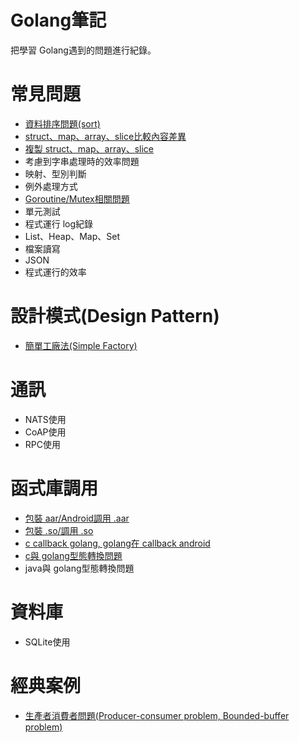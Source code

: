 # Golang筆記
把學習 Golang遇到的問題進行紀錄。

# 常見問題
 - [資料排序問題(sort)](https://github.com/lya79/Learning_Golang/tree/master/SortData)
 - [struct、map、array、slice比較內容差異](https://github.com/lya79/Learning_Golang/tree/master/CompareData)
 - [複製 struct、map、array、slice](https://github.com/lya79/Learning_Golang/tree/master/CopyData)
 - 考慮到字串處理時的效率問題
 - 映射、型別判斷
 - 例外處理方式
 - [Goroutine/Mutex相關問題](https://github.com/lya79/Learning_Golang/tree/master/Goroutine%E7%9B%B8%E9%97%9C%E5%95%8F%E9%A1%8C)
 - 單元測試
 - 程式運行 log紀錄
 - List、Heap、Map、Set
 - 檔案讀寫
 - JSON
 - 程式運行的效率

# 設計模式(Design Pattern)
 - [簡單工廠法(Simple Factory)](https://github.com/lya79/Learning_Golang/tree/master/designPattern/SimpleFactory)

# 通訊
 - NATS使用
 - CoAP使用
 - RPC使用

# 函式庫調用
- [包裝 aar/Android調用 .aar](https://github.com/lya79/Learning_Golang/tree/master/TestNdkBuildStatic)
- [包裝 .so/調用 .so](https://github.com/lya79/Learning_Golang/tree/master/TestNdkBuildStatic)
- [c callback golang, golang在 callback android](https://github.com/lya79/Learning_Golang/tree/master/callbackAndroidGoCFunc)
- [c與 golang型態轉換問題](http://colobu.com/2016/06/30/dive-into-go-10/)
- java與 golang型態轉換問題

# 資料庫
 - SQLite使用

# 經典案例
 - [生產者消費者問題(Producer-consumer problem, Bounded-buffer problem)](https://github.com/lya79/Learning_Golang/tree/master/other/ProducerConsumerProblem) 
 <!-- 
defer與 return的順序
‍‍https://blog.csdn.net/samxx8/article/details/64442637
defer、return、返回值三者的执行顺序应该是：
1.return最先给返回值赋值；
2.接着defer开始执行一些收尾工作；
3.最后RET指令携带返回值退出函数。 
-->